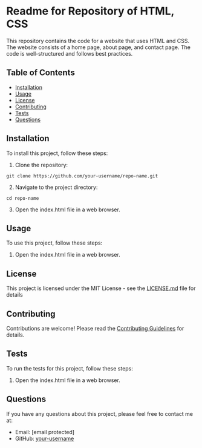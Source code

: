 # Readme for Repository of HTML, CSS

This repository contains the code for a website that uses HTML and CSS. The website consists of a home page, about page, and contact page. The code is well-structured and follows best practices.

## Table of Contents

- [Installation](#installation)
- [Usage](#usage)
- [License](#license)
- [Contributing](#contributing)
- [Tests](#tests)
- [Questions](#questions)

## Installation

To install this project, follow these steps:

1. Clone the repository:
```
git clone https://github.com/your-username/repo-name.git
```
2. Navigate to the project directory:
```
cd repo-name
```
3. Open the index.html file in a web browser.

## Usage

To use this project, follow these steps:

1. Open the index.html file in a web browser.

## License

This project is licensed under the MIT License - see the [LICENSE.md](LICENSE.md) file for details

## Contributing

Contributions are welcome! Please read the [Contributing Guidelines](CONTRIBUTING.md) for details.

## Tests

To run the tests for this project, follow these steps:

1. Open the index.html file in a web browser.

## Questions

If you have any questions about this project, please feel free to contact me at:

- Email: [email protected]
- GitHub: [your-username](https://github.com/your-username)
